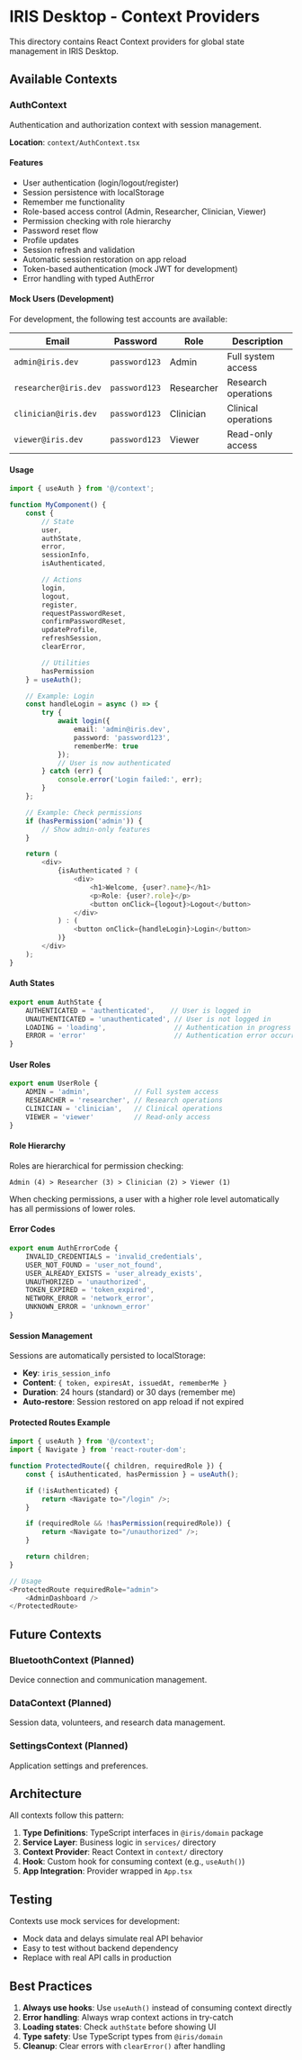 # IRIS Desktop - Context Providers

This directory contains React Context providers for global state management in IRIS Desktop.

## Available Contexts

### AuthContext

Authentication and authorization context with session management.

**Location**: `context/AuthContext.tsx`

#### Features

- User authentication (login/logout/register)
- Session persistence with localStorage
- Remember me functionality
- Role-based access control (Admin, Researcher, Clinician, Viewer)
- Permission checking with role hierarchy
- Password reset flow
- Profile updates
- Session refresh and validation
- Automatic session restoration on app reload
- Token-based authentication (mock JWT for development)
- Error handling with typed AuthError

#### Mock Users (Development)

For development, the following test accounts are available:

| Email | Password | Role | Description |
|-------|----------|------|-------------|
| `admin@iris.dev` | `password123` | Admin | Full system access |
| `researcher@iris.dev` | `password123` | Researcher | Research operations |
| `clinician@iris.dev` | `password123` | Clinician | Clinical operations |
| `viewer@iris.dev` | `password123` | Viewer | Read-only access |

#### Usage

```typescript
import { useAuth } from '@/context';

function MyComponent() {
    const {
        // State
        user,
        authState,
        error,
        sessionInfo,
        isAuthenticated,

        // Actions
        login,
        logout,
        register,
        requestPasswordReset,
        confirmPasswordReset,
        updateProfile,
        refreshSession,
        clearError,

        // Utilities
        hasPermission
    } = useAuth();

    // Example: Login
    const handleLogin = async () => {
        try {
            await login({
                email: 'admin@iris.dev',
                password: 'password123',
                rememberMe: true
            });
            // User is now authenticated
        } catch (err) {
            console.error('Login failed:', err);
        }
    };

    // Example: Check permissions
    if (hasPermission('admin')) {
        // Show admin-only features
    }

    return (
        <div>
            {isAuthenticated ? (
                <div>
                    <h1>Welcome, {user?.name}</h1>
                    <p>Role: {user?.role}</p>
                    <button onClick={logout}>Logout</button>
                </div>
            ) : (
                <button onClick={handleLogin}>Login</button>
            )}
        </div>
    );
}
```

#### Auth States

```typescript
export enum AuthState {
    AUTHENTICATED = 'authenticated',    // User is logged in
    UNAUTHENTICATED = 'unauthenticated', // User is not logged in
    LOADING = 'loading',                 // Authentication in progress
    ERROR = 'error'                      // Authentication error occurred
}
```

#### User Roles

```typescript
export enum UserRole {
    ADMIN = 'admin',           // Full system access
    RESEARCHER = 'researcher', // Research operations
    CLINICIAN = 'clinician',   // Clinical operations
    VIEWER = 'viewer'          // Read-only access
}
```

#### Role Hierarchy

Roles are hierarchical for permission checking:

```
Admin (4) > Researcher (3) > Clinician (2) > Viewer (1)
```

When checking permissions, a user with a higher role level automatically has all permissions of lower roles.

#### Error Codes

```typescript
export enum AuthErrorCode {
    INVALID_CREDENTIALS = 'invalid_credentials',
    USER_NOT_FOUND = 'user_not_found',
    USER_ALREADY_EXISTS = 'user_already_exists',
    UNAUTHORIZED = 'unauthorized',
    TOKEN_EXPIRED = 'token_expired',
    NETWORK_ERROR = 'network_error',
    UNKNOWN_ERROR = 'unknown_error'
}
```

#### Session Management

Sessions are automatically persisted to localStorage:
- **Key**: `iris_session_info`
- **Content**: `{ token, expiresAt, issuedAt, rememberMe }`
- **Duration**: 24 hours (standard) or 30 days (remember me)
- **Auto-restore**: Session restored on app reload if not expired

#### Protected Routes Example

```typescript
import { useAuth } from '@/context';
import { Navigate } from 'react-router-dom';

function ProtectedRoute({ children, requiredRole }) {
    const { isAuthenticated, hasPermission } = useAuth();

    if (!isAuthenticated) {
        return <Navigate to="/login" />;
    }

    if (requiredRole && !hasPermission(requiredRole)) {
        return <Navigate to="/unauthorized" />;
    }

    return children;
}

// Usage
<ProtectedRoute requiredRole="admin">
    <AdminDashboard />
</ProtectedRoute>
```

## Future Contexts

### BluetoothContext (Planned)

Device connection and communication management.

### DataContext (Planned)

Session data, volunteers, and research data management.

### SettingsContext (Planned)

Application settings and preferences.

## Architecture

All contexts follow this pattern:

1. **Type Definitions**: TypeScript interfaces in `@iris/domain` package
2. **Service Layer**: Business logic in `services/` directory
3. **Context Provider**: React Context in `context/` directory
4. **Hook**: Custom hook for consuming context (e.g., `useAuth()`)
5. **App Integration**: Provider wrapped in `App.tsx`

## Testing

Contexts use mock services for development:
- Mock data and delays simulate real API behavior
- Easy to test without backend dependency
- Replace with real API calls in production

## Best Practices

1. **Always use hooks**: Use `useAuth()` instead of consuming context directly
2. **Error handling**: Always wrap context actions in try-catch
3. **Loading states**: Check `authState` before showing UI
4. **Type safety**: Use TypeScript types from `@iris/domain`
5. **Cleanup**: Clear errors with `clearError()` after handling
